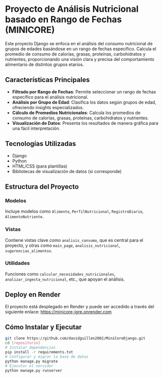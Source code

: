 # Proyecto de Análisis Nutricional basado en Rango de Fechas (MINICORE)

Este proyecto Django se enfoca en el análisis del consumo nutricional de grupos de edades basándose en un rango de fechas específico. Calcula el promedio de consumo de calorías, grasas, proteínas, carbohidratos y nutrientes, proporcionando una visión clara y precisa del comportamiento alimentario de distintos grupos etarios.

## Características Principales

- **Filtrado por Rango de Fechas**: Permite seleccionar un rango de fechas específico para el análisis nutricional.
- **Análisis por Grupo de Edad**: Clasifica los datos según grupos de edad, ofreciendo insights especializados.
- **Cálculo de Promedios Nutricionales**: Calcula los promedios de consumo de calorías, grasas, proteínas, carbohidratos y nutrientes.
- **Visualización de Datos**: Presenta los resultados de manera gráfica para una fácil interpretación.

## Tecnologías Utilizadas

- Django
- Python
- HTML/CSS (para plantillas)
- Bibliotecas de visualización de datos (si corresponde)

## Estructura del Proyecto

### Modelos
Incluye modelos como `Alimento`, `PerfilNutricional`, `RegistroDiario`, `AlimentoNutriente`.

### Vistas
Contiene vistas clave como `analisis_consumo`, que es central para el proyecto, y otras como `main_page`, `analisis_nutricional`, `sugerencias_alimentos`.

### Utilidades
Funciones como `calcular_necesidades_nutricionales`, `analizar_ingesta_nutricional`, etc., que apoyan el análisis.

## Deploy en Render
El proyecto está desplegado en Render y puede ser accedido a través del siguiente enlace: 
https://minicore-jgre.onrender.com

## Cómo Instalar y Ejecutar

```bash
git clone https://github.com/davidguillen2002/MiniCoreDjango.git
cd [repositorio]
# Instalar dependencias
pip install -r requirements.txt
# Configurar y migrar la base de datos
python manage.py migrate
# Ejecutar el servidor
python manage.py runserver
